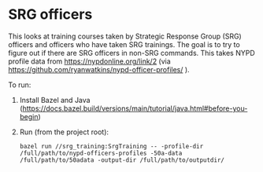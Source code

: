 # SRG officers

This looks at training courses taken by Strategic Response Group (SRG) officers and officers who
have taken SRG trainings. The goal is to try to figure out if there are SRG officers in non-SRG
commands. This takes NYPD profile data from https://nypdonline.org/link/2 (via
https://github.com/ryanwatkins/nypd-officer-profiles/ ).

To run:

1. Install Bazel and Java
   (https://docs.bazel.build/versions/main/tutorial/java.html#before-you-begin)
1. Run (from the project root):

   ```
   bazel run //srg_training:SrgTraining -- -profile-dir /full/path/to/nypd-officers-profiles -50a-data /full/path/to/50adata -output-dir /full/path/to/outputdir/
   ```
